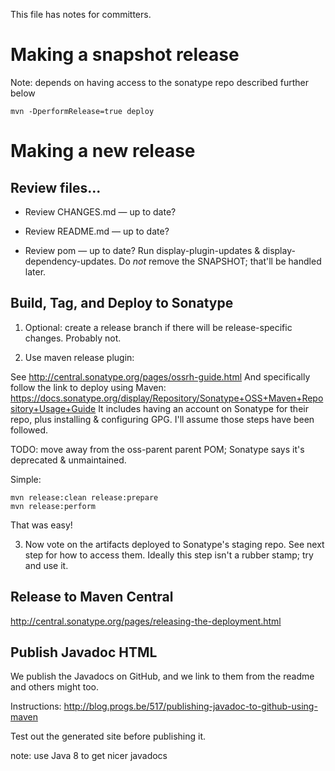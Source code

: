 This file has notes for committers.

# Making a snapshot release

Note: depends on having access to the sonatype repo described further below

    mvn -DperformRelease=true deploy

# Making a new release

## Review files...
 
 * Review CHANGES.md — up to date?

 * Review README.md — up to date?

 * Review pom — up to date?  Run display-plugin-updates & display-dependency-updates.  Do *not* remove the SNAPSHOT;
   that'll be handled later.


## Build, Tag, and Deploy to Sonatype

 1. Optional: create a release branch if there will be release-specific changes.  Probably not.

 2. Use maven release plugin: 
 
See http://central.sonatype.org/pages/ossrh-guide.html
And specifically follow the link to deploy using Maven:
https://docs.sonatype.org/display/Repository/Sonatype+OSS+Maven+Repository+Usage+Guide
It includes having an account on Sonatype for their repo, plus installing & configuring GPG.  I'll assume
those steps have been followed.

TODO: move away from the oss-parent parent POM; Sonatype says it's deprecated & unmaintained.

Simple:
 
    mvn release:clean release:prepare
    mvn release:perform
    
That was easy!
 
 3. Now vote on the artifacts deployed to Sonatype's staging repo.  See next step for how to access them.  Ideally this
 step isn't a rubber stamp; try and use it.
 
## Release to Maven Central

http://central.sonatype.org/pages/releasing-the-deployment.html

## Publish Javadoc HTML

We publish the Javadocs on GitHub, and we link to them from the readme and others might too.

Instructions:
http://blog.progs.be/517/publishing-javadoc-to-github-using-maven

Test out the generated site before publishing it.

note: use Java 8 to get nicer javadocs